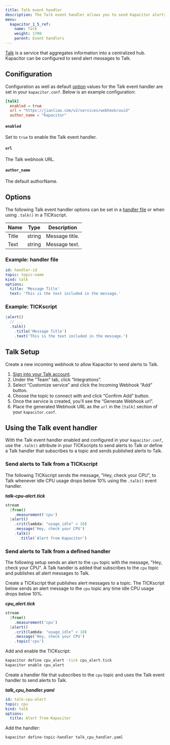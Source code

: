 ```yaml
---
title: Talk event handler
description: The Talk event handler allows you to send Kapacitor alerts to Talk. This page includes configuration options and usage examples.
menu:
  kapacitor_1_5_ref:
    name: Talk
    weight: 1700
    parent: Event handlers
---
```


[Talk](https://jianliao.com/site) is a service that aggregates information into
a centralized hub.
Kapacitor can be configured to send alert messages to Talk.

## Conifiguration
Configuration as well as default [option](#options) values for the Talk event
handler are set in your `kapacitor.conf`.
Below is an example configuration:

```toml
[talk]
  enabled = true
  url = "https://jianliao.com/v2/services/webhook/uuid"
  author_name = "Kapacitor"
```

#### `enabled`
Set to `true` to enable the Talk event handler.

#### `url`
The Talk webhook URL.

#### `author_name`
The default authorName.


## Options
The following Talk event handler options can be set in a
[handler file](/kapacitor/v1.5/event_handlers/#handler-file) or when using
`.talk()` in a TICKscript.

| Name  | Type   | Description    |
| ----  | ----   | -----------    |
| Title | string | Message title. |
| Text  | string | Message text.  |

### Example: handler file
```yaml
id: handler-id
topic: topic-name
kind: talk
options:
  title: 'Message Title'
  text: 'This is the text included in the message.'
```

### Example: TICKscript
```js
|alert()
  // ...
  .talk()
    .title('Message Title')
    .text('This is the text included in the message.')
```

## Talk Setup
Create a new incoming webhook to allow Kapacitor to send alerts to Talk.

1. [Sign into your Talk account](https:/account.jianliao.com/signin).
2. Under the "Team" tab, click “Integrations”.
3. Select “Customize service” and click the Incoming Webhook “Add” button.
4. Choose the topic to connect with and click “Confirm Add” button.
5. Once the service is created, you’ll see the “Generate Webhook url”.
6. Place the generated Webhook URL as the `url` in the `[talk]` section of your
   `kapacitor.conf`.

## Using the Talk event handler
With the Talk event handler enabled and configured in your `kapacitor.conf`,
use the `.talk()` attribute in your TICKscripts to send alerts to Talk or define
a Talk handler that subscribes to a topic and sends published alerts to Talk.

### Send alerts to Talk from a TICKscript

The following TICKscript sends the message, "Hey, check your CPU", to Talk
whenever idle CPU usage drops below 10% using the `.talk()` event handler.

_**talk-cpu-alert.tick**_  
```js
stream
  |from()
    .measurement('cpu')
  |alert()
    .crit(lambda: "usage_idle" < 10)
    .message('Hey, check your CPU')
    .talk()
      .title('Alert from Kapacitor')      
```

### Send alerts to Talk from a defined handler

The following setup sends an alert to the `cpu` topic with the message,
"Hey, check your CPU".
A Talk handler is added that subscribes to the `cpu` topic and publishes all
alert messages to Talk.

Create a TICKscript that publishes alert messages to a topic.
The TICKscript below sends an alert message to the `cpu` topic any time idle CPU
usage drops below 10%.

_**cpu\_alert.tick**_
```js
stream
  |from()
    .measurement('cpu')
  |alert()
    .crit(lambda: "usage_idle" < 10)
    .message('Hey, check your CPU')
    .topic('cpu')
```

Add and enable the TICKscript:

```bash
kapacitor define cpu_alert -tick cpu_alert.tick
kapacitor enable cpu_alert
```

Create a handler file that subscribes to the `cpu` topic and uses the Talk event
handler to send alerts to Talk.

_**talk\_cpu\_handler.yaml**_
```yaml
id: talk-cpu-alert
topic: cpu
kind: talk
options:
  title: Alert from Kapacitor
```

Add the handler:

```bash
kapacitor define-topic-handler talk_cpu_handler.yaml
```

